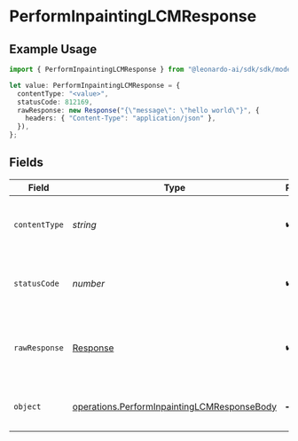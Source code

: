 # PerformInpaintingLCMResponse

## Example Usage

```typescript
import { PerformInpaintingLCMResponse } from "@leonardo-ai/sdk/sdk/models/operations";

let value: PerformInpaintingLCMResponse = {
  contentType: "<value>",
  statusCode: 812169,
  rawResponse: new Response("{\"message\": \"hello world\"}", {
    headers: { "Content-Type": "application/json" },
  }),
};
```

## Fields

| Field                                                                                                             | Type                                                                                                              | Required                                                                                                          | Description                                                                                                       |
| ----------------------------------------------------------------------------------------------------------------- | ----------------------------------------------------------------------------------------------------------------- | ----------------------------------------------------------------------------------------------------------------- | ----------------------------------------------------------------------------------------------------------------- |
| `contentType`                                                                                                     | *string*                                                                                                          | :heavy_check_mark:                                                                                                | HTTP response content type for this operation                                                                     |
| `statusCode`                                                                                                      | *number*                                                                                                          | :heavy_check_mark:                                                                                                | HTTP response status code for this operation                                                                      |
| `rawResponse`                                                                                                     | [Response](https://developer.mozilla.org/en-US/docs/Web/API/Response)                                             | :heavy_check_mark:                                                                                                | Raw HTTP response; suitable for custom response parsing                                                           |
| `object`                                                                                                          | [operations.PerformInpaintingLCMResponseBody](../../../sdk/models/operations/performinpaintinglcmresponsebody.md) | :heavy_minus_sign:                                                                                                | Responses for POST /lcm-inpainting                                                                                |